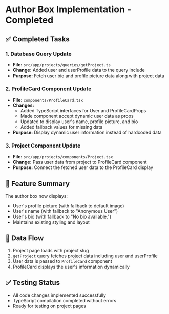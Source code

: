 # Author Box Implementation - Completed

## ✅ Completed Tasks

### 1. Database Query Update
- **File:** `src/app/projects/queries/getProject.ts`
- **Change:** Added user and userProfile data to the query include
- **Purpose:** Fetch user bio and profile picture data along with project data

### 2. ProfileCard Component Update
- **File:** `components/ProfileCard.tsx`
- **Changes:**
  - Added TypeScript interfaces for User and ProfileCardProps
  - Made component accept dynamic user data as props
  - Updated to display user's name, profile picture, and bio
  - Added fallback values for missing data
- **Purpose:** Display dynamic user information instead of hardcoded data

### 3. Project Component Update
- **File:** `src/app/projects/components/Project.tsx`
- **Change:** Pass user data from project to ProfileCard component
- **Purpose:** Connect the fetched user data to the ProfileCard display

## 🎯 Feature Summary
The author box now displays:
- User's profile picture (with fallback to default image)
- User's name (with fallback to "Anonymous User")
- User's bio (with fallback to "No bio available.")
- Maintains existing styling and layout

## 🔄 Data Flow
1. Project page loads with project slug
2. `getProject` query fetches project data including user and userProfile
3. User data is passed to `ProfileCard` component
4. ProfileCard displays the user's information dynamically

## ✅ Testing Status
- All code changes implemented successfully
- TypeScript compilation completed without errors
- Ready for testing on project pages
